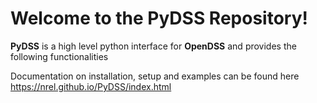﻿# Welcome to the PyDSS Repository!

**PyDSS** is a high level python interface for **OpenDSS** and provides the following functionalities

Documentation on installation, setup and examples can be found here https://nrel.github.io/PyDSS/index.html
